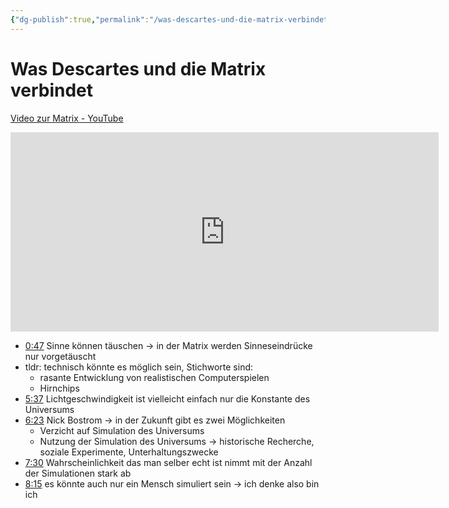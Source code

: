 ```yaml
---
{"dg-publish":true,"permalink":"/was-descartes-und-die-matrix-verbindet/"}
---
```


# Was Descartes und die Matrix verbindet
[Video zur Matrix - YouTube](https://www.youtube.com/watch?v=KAN2RL0vkYU)
<iframe width="685,2" height="319,2" src="https://www.youtube.com/embed/KAN2RL0vkYU" title="Warum wir längst in der Matrix leben (Science vs. Fiction)" frameborder="0" allow="accelerometer; autoplay; clipboard-write; encrypted-media; gyroscope; picture-in-picture; web-share" referrerpolicy="strict-origin-when-cross-origin" allowfullscreen></iframe>

- [0:47](https://youtu.be/KAN2RL0vkYU?t=48) Sinne können täuschen → in der Matrix werden Sinneseindrücke nur vorgetäuscht
- tldr: technisch könnte es möglich sein, Stichworte sind:
	- rasante Entwicklung von realistischen Computerspielen
	- Hirnchips
- [5:37](https://youtu.be/KAN2RL0vkYU?t=337) Lichtgeschwindigkeit ist vielleicht einfach nur die Konstante des Universums
- [6:23](https://youtu.be/KAN2RL0vkYU?t=383) Nick Bostrom → in der Zukunft gibt es zwei Möglichkeiten
	- Verzicht auf Simulation des Universums
	- Nutzung der Simulation des Universums → historische Recherche, soziale Experimente, Unterhaltungszwecke
- [7:30](https://youtu.be/KAN2RL0vkYU?t=450) Wahrscheinlichkeit das man selber echt ist nimmt mit der Anzahl der Simulationen stark ab
- [8:15](https://youtu.be/KAN2RL0vkYU?t=495) es könnte auch nur ein Mensch simuliert sein → ich denke also bin ich
